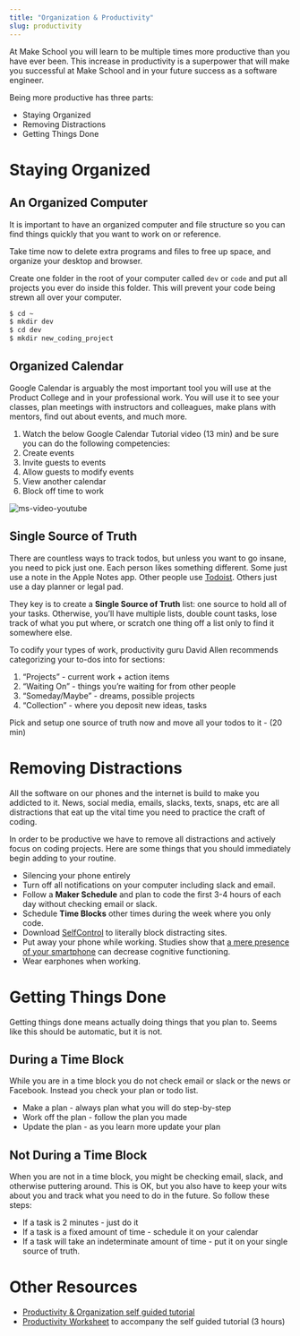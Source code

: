 ```yaml
---
title: "Organization & Productivity"
slug: productivity
---
```


At Make School you will learn to be multiple times more productive than you have ever been. This increase in productivity is a superpower that will make you successful at Make School and in your future success as a software engineer.

Being more productive has three parts:

* Staying Organized
* Removing Distractions
* Getting Things Done

# Staying Organized

## An Organized Computer

It is important to have an organized computer and file structure so you can find things quickly that you want to work on or reference.

Take time now to delete extra programs and files to free up space, and organize your desktop and browser.

Create one folder in the root of your computer called `dev`  or `code` and put all projects you ever do inside this folder. This will prevent your code being strewn all over your computer.

```bash
$ cd ~
$ mkdir dev
$ cd dev
$ mkdir new_coding_project
```

## Organized Calendar

Google Calendar is arguably the most important tool you will use at the Product College and in your professional work. You will use it to see your classes, plan meetings with instructors and colleagues, make plans with mentors, find out about events, and much more.

1. Watch the below Google Calendar Tutorial video (13 min) and be sure you can do the following competencies:
  1. Create events
  1. Invite guests to events
  1. Allow guests to modify events
  1. View another calendar
  1. Block off time to work

![ms-video-youtube](https://www.youtube.com/watch?v=TsgBNi8YEs0)

## Single Source of Truth

There are countless ways to track todos, but unless you want to go insane, you need to pick just one. Each person likes something different. Some just use a note in the Apple Notes app. Other people use [Todoist](https://en.todoist.com/). Others just use a day planner or legal pad.

They key is to create a **Single Source of Truth** list: one source to hold all of your tasks. Otherwise, you’ll have multiple lists, double count tasks, lose track of what you put where, or scratch one thing off a list only to find it somewhere else.

To codify your types of work, productivity guru David Allen recommends categorizing your to-dos into for sections:
1. “Projects” - current work + action items
1. “Waiting On” - things you’re waiting for from other people
1. “Someday/Maybe” - dreams, possible projects
1. “Collection” - where you deposit new ideas, tasks

Pick and setup one source of truth now and move all your todos to it - (20 min)

# Removing Distractions

All the software on our phones and the internet is build to make you addicted to it. News, social media, emails, slacks, texts, snaps, etc are all distractions that eat up the vital time you need to practice the craft of coding.

In order to be productive we have to remove all distractions and actively focus on coding projects. Here are some things that you should immediately begin adding to your routine.

* Silencing your phone entirely
* Turn off all notifications on your computer including slack and email.
* Follow a **Maker Schedule** and plan to code the first 3-4 hours of each day without checking email or slack.
* Schedule **Time Blocks** other times during the week where you only code.
* Download [SelfControl](https://selfcontrolapp.com/) to literally block distracting sites.
* Put away your phone while working. Studies show that [a mere presence of your smartphone](https://news.utexas.edu/2017/06/26/the-mere-presence-of-your-smartphone-reduces-brain-power) can decrease cognitive functioning.
* Wear earphones when working.

# Getting Things Done

Getting things done means actually doing things that you plan to. Seems like this should be automatic, but it is not.

## During a Time Block

While you are in a time block you do not check email or slack or the news or Facebook. Instead you check your plan or todo list.

* Make a plan - always plan what you will do step-by-step
* Work off the plan - follow the plan you made
* Update the plan - as you learn more update your plan

## Not During a Time Block

When you are not in a time block, you might be checking email, slack, and otherwise puttering around. This is OK, but you also have to keep your wits about you and track what you need to do in the future. So follow these steps:

* If a task is 2 minutes - just do it
* If a task is a fixed amount of time - schedule it on your calendar
* If a task will take an indeterminate amount of time - put it on your single source of truth.

# Other Resources

* [Productivity & Organization self guided tutorial](https://drive.google.com/file/d/1eh9LIZdCK-EwNLtCxrp4jZLaSoIrjqbl/view?usp=sharing)
*  [Productivity Worksheet](https://drive.google.com/file/d/1dOoL6-4p_5jmMY2eMBjgNqJxwFdVpmR3/view?usp=sharing) to accompany the self guided tutorial (3 hours)
